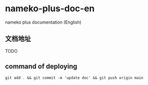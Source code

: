 # nameko-plus-doc-en

nameko plus documentation (English)

## 文档地址

TODO

## command of deploying

```shell
git add . && git commit -m 'update doc' && git push origin main
```